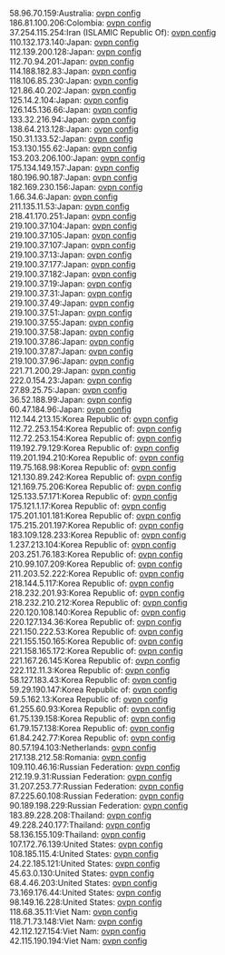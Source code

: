 58.96.70.159:Australia: [ovpn config](vpn/58_96_70_159.ovpn)  
186.81.100.206:Colombia: [ovpn config](vpn/186_81_100_206.ovpn)  
37.254.115.254:Iran (ISLAMIC Republic Of): [ovpn config](vpn/37_254_115_254.ovpn)  
110.132.173.140:Japan: [ovpn config](vpn/110_132_173_140.ovpn)  
112.139.200.128:Japan: [ovpn config](vpn/112_139_200_128.ovpn)  
112.70.94.201:Japan: [ovpn config](vpn/112_70_94_201.ovpn)  
114.188.182.83:Japan: [ovpn config](vpn/114_188_182_83.ovpn)  
118.106.85.230:Japan: [ovpn config](vpn/118_106_85_230.ovpn)  
121.86.40.202:Japan: [ovpn config](vpn/121_86_40_202.ovpn)  
125.14.2.104:Japan: [ovpn config](vpn/125_14_2_104.ovpn)  
126.145.136.66:Japan: [ovpn config](vpn/126_145_136_66.ovpn)  
133.32.216.94:Japan: [ovpn config](vpn/133_32_216_94.ovpn)  
138.64.213.128:Japan: [ovpn config](vpn/138_64_213_128.ovpn)  
150.31.133.52:Japan: [ovpn config](vpn/150_31_133_52.ovpn)  
153.130.155.62:Japan: [ovpn config](vpn/153_130_155_62.ovpn)  
153.203.206.100:Japan: [ovpn config](vpn/153_203_206_100.ovpn)  
175.134.149.157:Japan: [ovpn config](vpn/175_134_149_157.ovpn)  
180.196.90.187:Japan: [ovpn config](vpn/180_196_90_187.ovpn)  
182.169.230.156:Japan: [ovpn config](vpn/182_169_230_156.ovpn)  
1.66.34.6:Japan: [ovpn config](vpn/1_66_34_6.ovpn)  
211.135.11.53:Japan: [ovpn config](vpn/211_135_11_53.ovpn)  
218.41.170.251:Japan: [ovpn config](vpn/218_41_170_251.ovpn)  
219.100.37.104:Japan: [ovpn config](vpn/219_100_37_104.ovpn)  
219.100.37.105:Japan: [ovpn config](vpn/219_100_37_105.ovpn)  
219.100.37.107:Japan: [ovpn config](vpn/219_100_37_107.ovpn)  
219.100.37.13:Japan: [ovpn config](vpn/219_100_37_13.ovpn)  
219.100.37.177:Japan: [ovpn config](vpn/219_100_37_177.ovpn)  
219.100.37.182:Japan: [ovpn config](vpn/219_100_37_182.ovpn)  
219.100.37.19:Japan: [ovpn config](vpn/219_100_37_19.ovpn)  
219.100.37.31:Japan: [ovpn config](vpn/219_100_37_31.ovpn)  
219.100.37.49:Japan: [ovpn config](vpn/219_100_37_49.ovpn)  
219.100.37.51:Japan: [ovpn config](vpn/219_100_37_51.ovpn)  
219.100.37.55:Japan: [ovpn config](vpn/219_100_37_55.ovpn)  
219.100.37.58:Japan: [ovpn config](vpn/219_100_37_58.ovpn)  
219.100.37.86:Japan: [ovpn config](vpn/219_100_37_86.ovpn)  
219.100.37.87:Japan: [ovpn config](vpn/219_100_37_87.ovpn)  
219.100.37.96:Japan: [ovpn config](vpn/219_100_37_96.ovpn)  
221.71.200.29:Japan: [ovpn config](vpn/221_71_200_29.ovpn)  
222.0.154.23:Japan: [ovpn config](vpn/222_0_154_23.ovpn)  
27.89.25.75:Japan: [ovpn config](vpn/27_89_25_75.ovpn)  
36.52.188.99:Japan: [ovpn config](vpn/36_52_188_99.ovpn)  
60.47.184.96:Japan: [ovpn config](vpn/60_47_184_96.ovpn)  
112.144.213.15:Korea Republic of: [ovpn config](vpn/112_144_213_15.ovpn)  
112.72.253.154:Korea Republic of: [ovpn config](vpn/112_72_253_154.ovpn)  
112.72.253.154:Korea Republic of: [ovpn config](vpn/112_72_253_154.ovpn)  
119.192.79.129:Korea Republic of: [ovpn config](vpn/119_192_79_129.ovpn)  
119.201.194.210:Korea Republic of: [ovpn config](vpn/119_201_194_210.ovpn)  
119.75.168.98:Korea Republic of: [ovpn config](vpn/119_75_168_98.ovpn)  
121.130.89.242:Korea Republic of: [ovpn config](vpn/121_130_89_242.ovpn)  
121.169.75.206:Korea Republic of: [ovpn config](vpn/121_169_75_206.ovpn)  
125.133.57.171:Korea Republic of: [ovpn config](vpn/125_133_57_171.ovpn)  
175.121.1.17:Korea Republic of: [ovpn config](vpn/175_121_1_17.ovpn)  
175.201.101.181:Korea Republic of: [ovpn config](vpn/175_201_101_181.ovpn)  
175.215.201.197:Korea Republic of: [ovpn config](vpn/175_215_201_197.ovpn)  
183.109.128.233:Korea Republic of: [ovpn config](vpn/183_109_128_233.ovpn)  
1.237.213.104:Korea Republic of: [ovpn config](vpn/1_237_213_104.ovpn)  
203.251.76.183:Korea Republic of: [ovpn config](vpn/203_251_76_183.ovpn)  
210.99.107.209:Korea Republic of: [ovpn config](vpn/210_99_107_209.ovpn)  
211.203.52.222:Korea Republic of: [ovpn config](vpn/211_203_52_222.ovpn)  
218.144.5.117:Korea Republic of: [ovpn config](vpn/218_144_5_117.ovpn)  
218.232.201.93:Korea Republic of: [ovpn config](vpn/218_232_201_93.ovpn)  
218.232.210.212:Korea Republic of: [ovpn config](vpn/218_232_210_212.ovpn)  
220.120.108.140:Korea Republic of: [ovpn config](vpn/220_120_108_140.ovpn)  
220.127.134.36:Korea Republic of: [ovpn config](vpn/220_127_134_36.ovpn)  
221.150.222.53:Korea Republic of: [ovpn config](vpn/221_150_222_53.ovpn)  
221.155.150.165:Korea Republic of: [ovpn config](vpn/221_155_150_165.ovpn)  
221.158.165.172:Korea Republic of: [ovpn config](vpn/221_158_165_172.ovpn)  
221.167.26.145:Korea Republic of: [ovpn config](vpn/221_167_26_145.ovpn)  
222.112.11.3:Korea Republic of: [ovpn config](vpn/222_112_11_3.ovpn)  
58.127.183.43:Korea Republic of: [ovpn config](vpn/58_127_183_43.ovpn)  
59.29.190.147:Korea Republic of: [ovpn config](vpn/59_29_190_147.ovpn)  
59.5.162.13:Korea Republic of: [ovpn config](vpn/59_5_162_13.ovpn)  
61.255.60.93:Korea Republic of: [ovpn config](vpn/61_255_60_93.ovpn)  
61.75.139.158:Korea Republic of: [ovpn config](vpn/61_75_139_158.ovpn)  
61.79.157.138:Korea Republic of: [ovpn config](vpn/61_79_157_138.ovpn)  
61.84.242.77:Korea Republic of: [ovpn config](vpn/61_84_242_77.ovpn)  
80.57.194.103:Netherlands: [ovpn config](vpn/80_57_194_103.ovpn)  
217.138.212.58:Romania: [ovpn config](vpn/217_138_212_58.ovpn)  
109.110.46.16:Russian Federation: [ovpn config](vpn/109_110_46_16.ovpn)  
212.19.9.31:Russian Federation: [ovpn config](vpn/212_19_9_31.ovpn)  
31.207.253.77:Russian Federation: [ovpn config](vpn/31_207_253_77.ovpn)  
87.225.60.108:Russian Federation: [ovpn config](vpn/87_225_60_108.ovpn)  
90.189.198.229:Russian Federation: [ovpn config](vpn/90_189_198_229.ovpn)  
183.89.228.208:Thailand: [ovpn config](vpn/183_89_228_208.ovpn)  
49.228.240.177:Thailand: [ovpn config](vpn/49_228_240_177.ovpn)  
58.136.155.109:Thailand: [ovpn config](vpn/58_136_155_109.ovpn)  
107.172.76.139:United States: [ovpn config](vpn/107_172_76_139.ovpn)  
108.185.115.4:United States: [ovpn config](vpn/108_185_115_4.ovpn)  
24.22.185.121:United States: [ovpn config](vpn/24_22_185_121.ovpn)  
45.63.0.130:United States: [ovpn config](vpn/45_63_0_130.ovpn)  
68.4.46.203:United States: [ovpn config](vpn/68_4_46_203.ovpn)  
73.169.176.44:United States: [ovpn config](vpn/73_169_176_44.ovpn)  
98.149.16.228:United States: [ovpn config](vpn/98_149_16_228.ovpn)  
118.68.35.11:Viet Nam: [ovpn config](vpn/118_68_35_11.ovpn)  
118.71.73.148:Viet Nam: [ovpn config](vpn/118_71_73_148.ovpn)  
42.112.127.154:Viet Nam: [ovpn config](vpn/42_112_127_154.ovpn)  
42.115.190.194:Viet Nam: [ovpn config](vpn/42_115_190_194.ovpn)  
